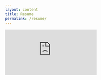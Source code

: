 ```yaml
---
layout: content
title: Resume
permalink: /resume/
---
```


<embed src="https://nick-paiva.github.io/assets/resume/Resume-7-7.pdf" type="application/pdf" />
